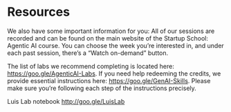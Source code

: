 # Resources

We also have some important information for you:
All of our sessions are recorded and can be found on the main website of the Startup School: Agentic AI course. You can choose the week you’re interested in, and under each past session, there’s a “Watch on-demand” button.

The list of labs we recommend completing is located here: https://goo.gle/AgenticAI-Labs.
If you need help redeeming the credits, we provide essential instructions here: https://goo.gle/GenAI-Skills. Please make sure you’re following each step of the instructions precisely.


Luis Lab notebook
http://goo.gle/LuisLab